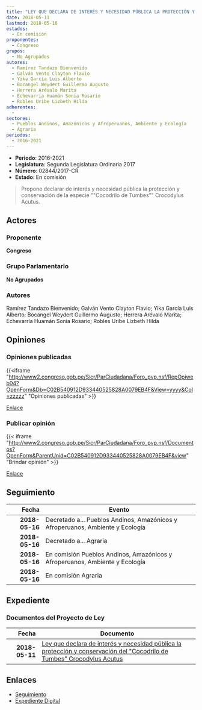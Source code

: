 ```yaml
---
title: "LEY QUE DECLARA DE INTERÉS Y NECESIDAD PÚBLICA LA PROTECCIÓN Y CONSERVACIÓN DEL 'COCODRILO DE TUMBES' CROCODYLUS ACUTUS"
date: 2018-05-11
lastmod: 2018-05-16
estados: 
  - En comisión
proponentes: 
  - Congreso
grupos: 
  - No Agrupados
autores: 
  - Ramírez Tandazo Bienvenido
  - Galván Vento Clayton Flavio
  - Yika García Luis Alberto
  - Bocangel Weydert Guillermo Augusto
  - Herrera Arévalo Marita
  - Echevarría Huamán Sonia Rosario
  - Robles Uribe Lizbeth Hilda
adherentes: 
  - 
sectores: 
  - Pueblos Andinos, Amazónicos y Afroperuanos, Ambiente y Ecología
  - Agraria
periodos: 
  - 2016-2021
---
```


- **Periodo**: 2016-2021
- **Legislatura**: Segunda Legislatura Ordinaria 2017
- **Número**: 02844/2017-CR
- **Estado**: En comisión

> Propone declarar de interés y necesidad pública la protección y conservación de la especie ""Cocodrilo de Tumbes"" Crocodylus Acutus.


## Actores

### Proponente

**Congreso**

### Grupo Parlamentario

**No Agrupados**

### Autores

Ramírez Tandazo Bienvenido; Galván Vento Clayton Flavio; Yika García Luis Alberto; Bocangel Weydert Guillermo Augusto; Herrera Arévalo Marita; Echevarría Huamán Sonia Rosario; Robles Uribe Lizbeth Hilda


## Opiniones

### Opiniones publicadas

{{<iframe "http://www2.congreso.gob.pe/Sicr/ParCiudadana/Foro_pvp.nsf/RepOpiweb04?OpenForm&Db=C02B540912D933440525828A0079EB4F&View=yyyy&Col=zzzzz" "Opiniones publicadas" >}}

[Enlace](http://www2.congreso.gob.pe/Sicr/ParCiudadana/Foro_pvp.nsf/RepOpiweb04?OpenForm&Db=C02B540912D933440525828A0079EB4F&View=yyyy&Col=zzzzz)
### Publicar opinión

{{< iframe "http://www2.congreso.gob.pe/Sicr/ParCiudadana/Foro_pvp.nsf/Documentos?OpenForm&ParentUnid=C02B540912D933440525828A0079EB4F&view" "Brindar opinión" >}}

[Enlace](http://www2.congreso.gob.pe/Sicr/ParCiudadana/Foro_pvp.nsf/Documentos?OpenForm&ParentUnid=C02B540912D933440525828A0079EB4F&view)

## Seguimiento

| Fecha | Evento |
|------:|--------|
| **2018-05-16** | Decretado a... Pueblos Andinos, Amazónicos y Afroperuanos, Ambiente y Ecología|
| **2018-05-16** | Decretado a... Agraria|
| **2018-05-16** | En comisión Pueblos Andinos, Amazónicos y Afroperuanos, Ambiente y Ecología|
| **2018-05-16** | En comisión Agraria|


## Expediente


### Documentos del Proyecto de Ley

| Fecha | Documento |
|------:|--------|
| **2018-05-11** | [Ley que declara de interés y necesidad pública la protección y conservación del "Cocodrilo de Tumbes" Crocodylus Acutus](http://www.leyes.congreso.gob.pe/Documentos/2016_2021/Proyectos_de_Ley_y_de_Resoluciones_Legislativas/PL0284420180511..pdf) |

## Enlaces 

- [Seguimiento](http://www2.congreso.gob.pe/Sicr/TraDocEstProc/CLProLey2016.nsf/f7fff46988ca05b1052578e100829cc7/385a18af6e14609a0525828a005d9330?OpenDocument)
- [Expediente Digital](http://www2.congreso.gob.pe/Sicr/TraDocEstProc/CLProLey2016.nsf/f7fff46988ca05b1052578e100829cc7/385a18af6e14609a0525828a005d9330?OpenDocument&Click=05257FB7005EB655.eb71d0cf91d8294e05256cdf006b5706/$Body/0.1C6C)
